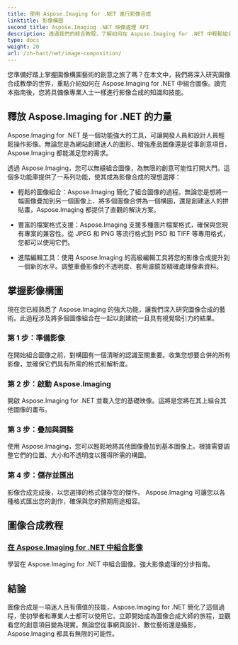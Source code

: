 ```yaml
---
title: 使用 Aspose.Imaging for .NET 進行影像合成
linktitle: 影像構圖
second_title: Aspose.Imaging .NET 映像處理 API
description: 透過我們的綜合教程，了解如何在 Aspose.Imaging for .NET 中輕鬆組合圖像。立即提升您的影像處理技能！
type: docs
weight: 20
url: /zh-hant/net/image-composition/
---
```


您準備好踏上掌握圖像構圖藝術的創意之旅了嗎？在本文中，我們將深入研究圖像合成教學的世界，重點介紹如何在 Aspose.Imaging for .NET 中組合圖像。讀完本指南後，您將具備像專業人士一樣進行影像合成的知識和技能。

## 釋放 Aspose.Imaging for .NET 的力量

Aspose.Imaging for .NET 是一個功能強大的工具，可讓開發人員和設計人員輕鬆操作影像。無論您是為網站創建迷人的圖形、增強產品圖像還是從事創意項目，Aspose.Imaging 都能滿足您的需求。

透過 Aspose.Imaging，您可以無縫組合圖像，為無限的創意可能性打開大門。這個多功能庫提供了一系列功能，使其成為影像合成的理想選擇：

- 輕鬆的圖像組合：Aspose.Imaging 簡化了組合圖像的過程。無論您是想將一幅圖像疊加到另一個圖像上、將多個圖像合併為一個構圖，還是創建迷人的拼貼畫，Aspose.Imaging 都提供了直觀的解決方案。

- 豐富的檔案格式支援：Aspose.Imaging 支援多種圖片檔案格式，確保與您現有專案的兼容性。從 JPEG 和 PNG 等流行格式到 PSD 和 TIFF 等專用格式，您都可以使用它們。

- 進階編輯工具：使用 Aspose.Imaging 的高級編輯工具將您的影像合成提升到一個新的水平。調整重疊影像的不透明度、套用濾鏡並精確處理像素資料。

## 掌握影像構圖

現在您已經熟悉了 Aspose.Imaging 的強大功能，讓我們深入研究圖像合成的藝術。此過程涉及將多個圖像組合在一起以創建統一且具有視覺吸引力的結果。

### 第 1 步：準備影像

在開始組合圖像之前，對構圖有一個清晰的認識至關重要。收集您想要合併的所有影像，並確保它們具有所需的格式和解析度。

### 第 2 步：啟動 Aspose.Imaging

開啟 Aspose.Imaging for .NET 並載入您的基礎映像。這將是您將在其上組合其他圖像的畫布。

### 第 3 步：疊加與調整

使用 Aspose.Imaging，您可以輕鬆地將其他圖像疊加到基本圖像上。根據需要調整它們的位置、大小和不透明度以獲得所需的構圖。

### 第 4 步：儲存並匯出

影像合成完成後，以您選擇的格式儲存您的傑作。 Aspose.Imaging 可讓您以各種格式匯出您的創作，確保與您的預期用途相容。

## 圖像合成教程
### [在 Aspose.Imaging for .NET 中組合影像](./combine-images/)
學習在 Aspose.Imaging for .NET 中組合圖像。強大影像處理的分步指南。

## 結論

圖像合成是一項迷人且有價值的技能，Aspose.Imaging for .NET 簡化了這個過程，使初學者和專業人士都可以使用它。立即開始成為圖像合成大師的旅程，並觀看您的創意項目變為現實。無論您從事網頁設計、數位藝術還是攝影，Aspose.Imaging 都具有無限的可能性。